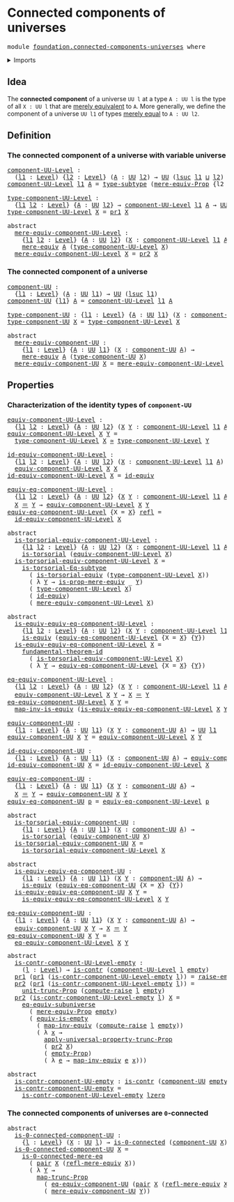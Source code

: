 # Connected components of universes

<pre class="Agda"><a id="46" class="Keyword">module</a> <a id="53" href="foundation.connected-components-universes.html" class="Module">foundation.connected-components-universes</a> <a id="95" class="Keyword">where</a>
</pre>
<details><summary>Imports</summary>

<pre class="Agda"><a id="151" class="Keyword">open</a> <a id="156" class="Keyword">import</a> <a id="163" href="foundation.0-connected-types.html" class="Module">foundation.0-connected-types</a>
<a id="192" class="Keyword">open</a> <a id="197" class="Keyword">import</a> <a id="204" href="foundation.dependent-pair-types.html" class="Module">foundation.dependent-pair-types</a>
<a id="236" class="Keyword">open</a> <a id="241" class="Keyword">import</a> <a id="248" href="foundation.empty-types.html" class="Module">foundation.empty-types</a>
<a id="271" class="Keyword">open</a> <a id="276" class="Keyword">import</a> <a id="283" href="foundation.functoriality-propositional-truncation.html" class="Module">foundation.functoriality-propositional-truncation</a>
<a id="333" class="Keyword">open</a> <a id="338" class="Keyword">import</a> <a id="345" href="foundation.fundamental-theorem-of-identity-types.html" class="Module">foundation.fundamental-theorem-of-identity-types</a>
<a id="394" class="Keyword">open</a> <a id="399" class="Keyword">import</a> <a id="406" href="foundation.mere-equivalences.html" class="Module">foundation.mere-equivalences</a>
<a id="435" class="Keyword">open</a> <a id="440" class="Keyword">import</a> <a id="447" href="foundation.propositional-truncations.html" class="Module">foundation.propositional-truncations</a>
<a id="484" class="Keyword">open</a> <a id="489" class="Keyword">import</a> <a id="496" href="foundation.raising-universe-levels.html" class="Module">foundation.raising-universe-levels</a>
<a id="531" class="Keyword">open</a> <a id="536" class="Keyword">import</a> <a id="543" href="foundation.subtype-identity-principle.html" class="Module">foundation.subtype-identity-principle</a>
<a id="581" class="Keyword">open</a> <a id="586" class="Keyword">import</a> <a id="593" href="foundation.subuniverses.html" class="Module">foundation.subuniverses</a>
<a id="617" class="Keyword">open</a> <a id="622" class="Keyword">import</a> <a id="629" href="foundation.univalence.html" class="Module">foundation.univalence</a>
<a id="651" class="Keyword">open</a> <a id="656" class="Keyword">import</a> <a id="663" href="foundation.universe-levels.html" class="Module">foundation.universe-levels</a>

<a id="691" class="Keyword">open</a> <a id="696" class="Keyword">import</a> <a id="703" href="foundation-core.contractible-types.html" class="Module">foundation-core.contractible-types</a>
<a id="738" class="Keyword">open</a> <a id="743" class="Keyword">import</a> <a id="750" href="foundation-core.equivalences.html" class="Module">foundation-core.equivalences</a>
<a id="779" class="Keyword">open</a> <a id="784" class="Keyword">import</a> <a id="791" href="foundation-core.identity-types.html" class="Module">foundation-core.identity-types</a>
<a id="822" class="Keyword">open</a> <a id="827" class="Keyword">import</a> <a id="834" href="foundation-core.subtypes.html" class="Module">foundation-core.subtypes</a>
<a id="859" class="Keyword">open</a> <a id="864" class="Keyword">import</a> <a id="871" href="foundation-core.torsorial-type-families.html" class="Module">foundation-core.torsorial-type-families</a>
</pre>
</details>

## Idea

The **connected component** of a universe `UU l` at a type `A : UU l` is the
type of all `X : UU l` that are
[merely equivalent](foundation.mere-equivalences.md) to `A`. More generally, we
define the component of a universe `UU l1` of types
[merely equal](foundation.mere-equality.md) to `A : UU l2`.

## Definition

### The connected component of a universe with variable universe

<pre class="Agda"><a id="component-UU-Level"></a><a id="1328" href="foundation.connected-components-universes.html#1328" class="Function">component-UU-Level</a> <a id="1347" class="Symbol">:</a>
  <a id="1351" class="Symbol">(</a><a id="1352" href="foundation.connected-components-universes.html#1352" class="Bound">l1</a> <a id="1355" class="Symbol">:</a> <a id="1357" href="Agda.Primitive.html#742" class="Postulate">Level</a><a id="1362" class="Symbol">)</a> <a id="1364" class="Symbol">{</a><a id="1365" href="foundation.connected-components-universes.html#1365" class="Bound">l2</a> <a id="1368" class="Symbol">:</a> <a id="1370" href="Agda.Primitive.html#742" class="Postulate">Level</a><a id="1375" class="Symbol">}</a> <a id="1377" class="Symbol">(</a><a id="1378" href="foundation.connected-components-universes.html#1378" class="Bound">A</a> <a id="1380" class="Symbol">:</a> <a id="1382" href="Agda.Primitive.html#388" class="Primitive">UU</a> <a id="1385" href="foundation.connected-components-universes.html#1365" class="Bound">l2</a><a id="1387" class="Symbol">)</a> <a id="1389" class="Symbol">→</a> <a id="1391" href="Agda.Primitive.html#388" class="Primitive">UU</a> <a id="1394" class="Symbol">(</a><a id="1395" href="Agda.Primitive.html#931" class="Primitive">lsuc</a> <a id="1400" href="foundation.connected-components-universes.html#1352" class="Bound">l1</a> <a id="1403" href="Agda.Primitive.html#961" class="Primitive Operator">⊔</a> <a id="1405" href="foundation.connected-components-universes.html#1365" class="Bound">l2</a><a id="1407" class="Symbol">)</a>
<a id="1409" href="foundation.connected-components-universes.html#1328" class="Function">component-UU-Level</a> <a id="1428" href="foundation.connected-components-universes.html#1428" class="Bound">l1</a> <a id="1431" href="foundation.connected-components-universes.html#1431" class="Bound">A</a> <a id="1433" class="Symbol">=</a> <a id="1435" href="foundation-core.subtypes.html#1738" class="Function">type-subtype</a> <a id="1448" class="Symbol">(</a><a id="1449" href="foundation.mere-equivalences.html#849" class="Function">mere-equiv-Prop</a> <a id="1465" class="Symbol">{</a><a id="1466" class="Argument">l2</a> <a id="1469" class="Symbol">=</a> <a id="1471" href="foundation.connected-components-universes.html#1428" class="Bound">l1</a><a id="1473" class="Symbol">}</a> <a id="1475" href="foundation.connected-components-universes.html#1431" class="Bound">A</a><a id="1476" class="Symbol">)</a>

<a id="type-component-UU-Level"></a><a id="1479" href="foundation.connected-components-universes.html#1479" class="Function">type-component-UU-Level</a> <a id="1503" class="Symbol">:</a>
  <a id="1507" class="Symbol">{</a><a id="1508" href="foundation.connected-components-universes.html#1508" class="Bound">l1</a> <a id="1511" href="foundation.connected-components-universes.html#1511" class="Bound">l2</a> <a id="1514" class="Symbol">:</a> <a id="1516" href="Agda.Primitive.html#742" class="Postulate">Level</a><a id="1521" class="Symbol">}</a> <a id="1523" class="Symbol">{</a><a id="1524" href="foundation.connected-components-universes.html#1524" class="Bound">A</a> <a id="1526" class="Symbol">:</a> <a id="1528" href="Agda.Primitive.html#388" class="Primitive">UU</a> <a id="1531" href="foundation.connected-components-universes.html#1511" class="Bound">l2</a><a id="1533" class="Symbol">}</a> <a id="1535" class="Symbol">→</a> <a id="1537" href="foundation.connected-components-universes.html#1328" class="Function">component-UU-Level</a> <a id="1556" href="foundation.connected-components-universes.html#1508" class="Bound">l1</a> <a id="1559" href="foundation.connected-components-universes.html#1524" class="Bound">A</a> <a id="1561" class="Symbol">→</a> <a id="1563" href="Agda.Primitive.html#388" class="Primitive">UU</a> <a id="1566" href="foundation.connected-components-universes.html#1508" class="Bound">l1</a>
<a id="1569" href="foundation.connected-components-universes.html#1479" class="Function">type-component-UU-Level</a> <a id="1593" href="foundation.connected-components-universes.html#1593" class="Bound">X</a> <a id="1595" class="Symbol">=</a> <a id="1597" href="foundation.dependent-pair-types.html#603" class="Field">pr1</a> <a id="1601" href="foundation.connected-components-universes.html#1593" class="Bound">X</a>

<a id="1604" class="Keyword">abstract</a>
  <a id="mere-equiv-component-UU-Level"></a><a id="1615" href="foundation.connected-components-universes.html#1615" class="Function">mere-equiv-component-UU-Level</a> <a id="1645" class="Symbol">:</a>
    <a id="1651" class="Symbol">{</a><a id="1652" href="foundation.connected-components-universes.html#1652" class="Bound">l1</a> <a id="1655" href="foundation.connected-components-universes.html#1655" class="Bound">l2</a> <a id="1658" class="Symbol">:</a> <a id="1660" href="Agda.Primitive.html#742" class="Postulate">Level</a><a id="1665" class="Symbol">}</a> <a id="1667" class="Symbol">{</a><a id="1668" href="foundation.connected-components-universes.html#1668" class="Bound">A</a> <a id="1670" class="Symbol">:</a> <a id="1672" href="Agda.Primitive.html#388" class="Primitive">UU</a> <a id="1675" href="foundation.connected-components-universes.html#1655" class="Bound">l2</a><a id="1677" class="Symbol">}</a> <a id="1679" class="Symbol">(</a><a id="1680" href="foundation.connected-components-universes.html#1680" class="Bound">X</a> <a id="1682" class="Symbol">:</a> <a id="1684" href="foundation.connected-components-universes.html#1328" class="Function">component-UU-Level</a> <a id="1703" href="foundation.connected-components-universes.html#1652" class="Bound">l1</a> <a id="1706" href="foundation.connected-components-universes.html#1668" class="Bound">A</a><a id="1707" class="Symbol">)</a> <a id="1709" class="Symbol">→</a>
    <a id="1715" href="foundation.mere-equivalences.html#960" class="Function">mere-equiv</a> <a id="1726" href="foundation.connected-components-universes.html#1668" class="Bound">A</a> <a id="1728" class="Symbol">(</a><a id="1729" href="foundation.connected-components-universes.html#1479" class="Function">type-component-UU-Level</a> <a id="1753" href="foundation.connected-components-universes.html#1680" class="Bound">X</a><a id="1754" class="Symbol">)</a>
  <a id="1758" href="foundation.connected-components-universes.html#1615" class="Function">mere-equiv-component-UU-Level</a> <a id="1788" href="foundation.connected-components-universes.html#1788" class="Bound">X</a> <a id="1790" class="Symbol">=</a> <a id="1792" href="foundation.dependent-pair-types.html#615" class="Field">pr2</a> <a id="1796" href="foundation.connected-components-universes.html#1788" class="Bound">X</a>
</pre>
### The connected component of a universe

<pre class="Agda"><a id="component-UU"></a><a id="1854" href="foundation.connected-components-universes.html#1854" class="Function">component-UU</a> <a id="1867" class="Symbol">:</a>
  <a id="1871" class="Symbol">{</a><a id="1872" href="foundation.connected-components-universes.html#1872" class="Bound">l1</a> <a id="1875" class="Symbol">:</a> <a id="1877" href="Agda.Primitive.html#742" class="Postulate">Level</a><a id="1882" class="Symbol">}</a> <a id="1884" class="Symbol">(</a><a id="1885" href="foundation.connected-components-universes.html#1885" class="Bound">A</a> <a id="1887" class="Symbol">:</a> <a id="1889" href="Agda.Primitive.html#388" class="Primitive">UU</a> <a id="1892" href="foundation.connected-components-universes.html#1872" class="Bound">l1</a><a id="1894" class="Symbol">)</a> <a id="1896" class="Symbol">→</a> <a id="1898" href="Agda.Primitive.html#388" class="Primitive">UU</a> <a id="1901" class="Symbol">(</a><a id="1902" href="Agda.Primitive.html#931" class="Primitive">lsuc</a> <a id="1907" href="foundation.connected-components-universes.html#1872" class="Bound">l1</a><a id="1909" class="Symbol">)</a>
<a id="1911" href="foundation.connected-components-universes.html#1854" class="Function">component-UU</a> <a id="1924" class="Symbol">{</a><a id="1925" href="foundation.connected-components-universes.html#1925" class="Bound">l1</a><a id="1927" class="Symbol">}</a> <a id="1929" href="foundation.connected-components-universes.html#1929" class="Bound">A</a> <a id="1931" class="Symbol">=</a> <a id="1933" href="foundation.connected-components-universes.html#1328" class="Function">component-UU-Level</a> <a id="1952" href="foundation.connected-components-universes.html#1925" class="Bound">l1</a> <a id="1955" href="foundation.connected-components-universes.html#1929" class="Bound">A</a>

<a id="type-component-UU"></a><a id="1958" href="foundation.connected-components-universes.html#1958" class="Function">type-component-UU</a> <a id="1976" class="Symbol">:</a> <a id="1978" class="Symbol">{</a><a id="1979" href="foundation.connected-components-universes.html#1979" class="Bound">l1</a> <a id="1982" class="Symbol">:</a> <a id="1984" href="Agda.Primitive.html#742" class="Postulate">Level</a><a id="1989" class="Symbol">}</a> <a id="1991" class="Symbol">{</a><a id="1992" href="foundation.connected-components-universes.html#1992" class="Bound">A</a> <a id="1994" class="Symbol">:</a> <a id="1996" href="Agda.Primitive.html#388" class="Primitive">UU</a> <a id="1999" href="foundation.connected-components-universes.html#1979" class="Bound">l1</a><a id="2001" class="Symbol">}</a> <a id="2003" class="Symbol">(</a><a id="2004" href="foundation.connected-components-universes.html#2004" class="Bound">X</a> <a id="2006" class="Symbol">:</a> <a id="2008" href="foundation.connected-components-universes.html#1854" class="Function">component-UU</a> <a id="2021" href="foundation.connected-components-universes.html#1992" class="Bound">A</a><a id="2022" class="Symbol">)</a> <a id="2024" class="Symbol">→</a> <a id="2026" href="Agda.Primitive.html#388" class="Primitive">UU</a> <a id="2029" href="foundation.connected-components-universes.html#1979" class="Bound">l1</a>
<a id="2032" href="foundation.connected-components-universes.html#1958" class="Function">type-component-UU</a> <a id="2050" href="foundation.connected-components-universes.html#2050" class="Bound">X</a> <a id="2052" class="Symbol">=</a> <a id="2054" href="foundation.connected-components-universes.html#1479" class="Function">type-component-UU-Level</a> <a id="2078" href="foundation.connected-components-universes.html#2050" class="Bound">X</a>

<a id="2081" class="Keyword">abstract</a>
  <a id="mere-equiv-component-UU"></a><a id="2092" href="foundation.connected-components-universes.html#2092" class="Function">mere-equiv-component-UU</a> <a id="2116" class="Symbol">:</a>
    <a id="2122" class="Symbol">{</a><a id="2123" href="foundation.connected-components-universes.html#2123" class="Bound">l1</a> <a id="2126" class="Symbol">:</a> <a id="2128" href="Agda.Primitive.html#742" class="Postulate">Level</a><a id="2133" class="Symbol">}</a> <a id="2135" class="Symbol">{</a><a id="2136" href="foundation.connected-components-universes.html#2136" class="Bound">A</a> <a id="2138" class="Symbol">:</a> <a id="2140" href="Agda.Primitive.html#388" class="Primitive">UU</a> <a id="2143" href="foundation.connected-components-universes.html#2123" class="Bound">l1</a><a id="2145" class="Symbol">}</a> <a id="2147" class="Symbol">(</a><a id="2148" href="foundation.connected-components-universes.html#2148" class="Bound">X</a> <a id="2150" class="Symbol">:</a> <a id="2152" href="foundation.connected-components-universes.html#1854" class="Function">component-UU</a> <a id="2165" href="foundation.connected-components-universes.html#2136" class="Bound">A</a><a id="2166" class="Symbol">)</a> <a id="2168" class="Symbol">→</a>
    <a id="2174" href="foundation.mere-equivalences.html#960" class="Function">mere-equiv</a> <a id="2185" href="foundation.connected-components-universes.html#2136" class="Bound">A</a> <a id="2187" class="Symbol">(</a><a id="2188" href="foundation.connected-components-universes.html#1958" class="Function">type-component-UU</a> <a id="2206" href="foundation.connected-components-universes.html#2148" class="Bound">X</a><a id="2207" class="Symbol">)</a>
  <a id="2211" href="foundation.connected-components-universes.html#2092" class="Function">mere-equiv-component-UU</a> <a id="2235" href="foundation.connected-components-universes.html#2235" class="Bound">X</a> <a id="2237" class="Symbol">=</a> <a id="2239" href="foundation.connected-components-universes.html#1615" class="Function">mere-equiv-component-UU-Level</a> <a id="2269" href="foundation.connected-components-universes.html#2235" class="Bound">X</a>
</pre>
## Properties

### Characterization of the identity types of `component-UU`

<pre class="Agda"><a id="equiv-component-UU-Level"></a><a id="2361" href="foundation.connected-components-universes.html#2361" class="Function">equiv-component-UU-Level</a> <a id="2386" class="Symbol">:</a>
  <a id="2390" class="Symbol">{</a><a id="2391" href="foundation.connected-components-universes.html#2391" class="Bound">l1</a> <a id="2394" href="foundation.connected-components-universes.html#2394" class="Bound">l2</a> <a id="2397" class="Symbol">:</a> <a id="2399" href="Agda.Primitive.html#742" class="Postulate">Level</a><a id="2404" class="Symbol">}</a> <a id="2406" class="Symbol">{</a><a id="2407" href="foundation.connected-components-universes.html#2407" class="Bound">A</a> <a id="2409" class="Symbol">:</a> <a id="2411" href="Agda.Primitive.html#388" class="Primitive">UU</a> <a id="2414" href="foundation.connected-components-universes.html#2394" class="Bound">l2</a><a id="2416" class="Symbol">}</a> <a id="2418" class="Symbol">(</a><a id="2419" href="foundation.connected-components-universes.html#2419" class="Bound">X</a> <a id="2421" href="foundation.connected-components-universes.html#2421" class="Bound">Y</a> <a id="2423" class="Symbol">:</a> <a id="2425" href="foundation.connected-components-universes.html#1328" class="Function">component-UU-Level</a> <a id="2444" href="foundation.connected-components-universes.html#2391" class="Bound">l1</a> <a id="2447" href="foundation.connected-components-universes.html#2407" class="Bound">A</a><a id="2448" class="Symbol">)</a> <a id="2450" class="Symbol">→</a> <a id="2452" href="Agda.Primitive.html#388" class="Primitive">UU</a> <a id="2455" href="foundation.connected-components-universes.html#2391" class="Bound">l1</a>
<a id="2458" href="foundation.connected-components-universes.html#2361" class="Function">equiv-component-UU-Level</a> <a id="2483" href="foundation.connected-components-universes.html#2483" class="Bound">X</a> <a id="2485" href="foundation.connected-components-universes.html#2485" class="Bound">Y</a> <a id="2487" class="Symbol">=</a>
  <a id="2491" href="foundation.connected-components-universes.html#1479" class="Function">type-component-UU-Level</a> <a id="2515" href="foundation.connected-components-universes.html#2483" class="Bound">X</a> <a id="2517" href="foundation-core.equivalences.html#2669" class="Function Operator">≃</a> <a id="2519" href="foundation.connected-components-universes.html#1479" class="Function">type-component-UU-Level</a> <a id="2543" href="foundation.connected-components-universes.html#2485" class="Bound">Y</a>

<a id="id-equiv-component-UU-Level"></a><a id="2546" href="foundation.connected-components-universes.html#2546" class="Function">id-equiv-component-UU-Level</a> <a id="2574" class="Symbol">:</a>
  <a id="2578" class="Symbol">{</a><a id="2579" href="foundation.connected-components-universes.html#2579" class="Bound">l1</a> <a id="2582" href="foundation.connected-components-universes.html#2582" class="Bound">l2</a> <a id="2585" class="Symbol">:</a> <a id="2587" href="Agda.Primitive.html#742" class="Postulate">Level</a><a id="2592" class="Symbol">}</a> <a id="2594" class="Symbol">{</a><a id="2595" href="foundation.connected-components-universes.html#2595" class="Bound">A</a> <a id="2597" class="Symbol">:</a> <a id="2599" href="Agda.Primitive.html#388" class="Primitive">UU</a> <a id="2602" href="foundation.connected-components-universes.html#2582" class="Bound">l2</a><a id="2604" class="Symbol">}</a> <a id="2606" class="Symbol">(</a><a id="2607" href="foundation.connected-components-universes.html#2607" class="Bound">X</a> <a id="2609" class="Symbol">:</a> <a id="2611" href="foundation.connected-components-universes.html#1328" class="Function">component-UU-Level</a> <a id="2630" href="foundation.connected-components-universes.html#2579" class="Bound">l1</a> <a id="2633" href="foundation.connected-components-universes.html#2595" class="Bound">A</a><a id="2634" class="Symbol">)</a> <a id="2636" class="Symbol">→</a>
  <a id="2640" href="foundation.connected-components-universes.html#2361" class="Function">equiv-component-UU-Level</a> <a id="2665" href="foundation.connected-components-universes.html#2607" class="Bound">X</a> <a id="2667" href="foundation.connected-components-universes.html#2607" class="Bound">X</a>
<a id="2669" href="foundation.connected-components-universes.html#2546" class="Function">id-equiv-component-UU-Level</a> <a id="2697" href="foundation.connected-components-universes.html#2697" class="Bound">X</a> <a id="2699" class="Symbol">=</a> <a id="2701" href="foundation-core.equivalences.html#4037" class="Function">id-equiv</a>

<a id="equiv-eq-component-UU-Level"></a><a id="2711" href="foundation.connected-components-universes.html#2711" class="Function">equiv-eq-component-UU-Level</a> <a id="2739" class="Symbol">:</a>
  <a id="2743" class="Symbol">{</a><a id="2744" href="foundation.connected-components-universes.html#2744" class="Bound">l1</a> <a id="2747" href="foundation.connected-components-universes.html#2747" class="Bound">l2</a> <a id="2750" class="Symbol">:</a> <a id="2752" href="Agda.Primitive.html#742" class="Postulate">Level</a><a id="2757" class="Symbol">}</a> <a id="2759" class="Symbol">{</a><a id="2760" href="foundation.connected-components-universes.html#2760" class="Bound">A</a> <a id="2762" class="Symbol">:</a> <a id="2764" href="Agda.Primitive.html#388" class="Primitive">UU</a> <a id="2767" href="foundation.connected-components-universes.html#2747" class="Bound">l2</a><a id="2769" class="Symbol">}</a> <a id="2771" class="Symbol">{</a><a id="2772" href="foundation.connected-components-universes.html#2772" class="Bound">X</a> <a id="2774" href="foundation.connected-components-universes.html#2774" class="Bound">Y</a> <a id="2776" class="Symbol">:</a> <a id="2778" href="foundation.connected-components-universes.html#1328" class="Function">component-UU-Level</a> <a id="2797" href="foundation.connected-components-universes.html#2744" class="Bound">l1</a> <a id="2800" href="foundation.connected-components-universes.html#2760" class="Bound">A</a><a id="2801" class="Symbol">}</a> <a id="2803" class="Symbol">→</a>
  <a id="2807" href="foundation.connected-components-universes.html#2772" class="Bound">X</a> <a id="2809" href="foundation-core.identity-types.html#1953" class="Function Operator">＝</a> <a id="2811" href="foundation.connected-components-universes.html#2774" class="Bound">Y</a> <a id="2813" class="Symbol">→</a> <a id="2815" href="foundation.connected-components-universes.html#2361" class="Function">equiv-component-UU-Level</a> <a id="2840" href="foundation.connected-components-universes.html#2772" class="Bound">X</a> <a id="2842" href="foundation.connected-components-universes.html#2774" class="Bound">Y</a>
<a id="2844" href="foundation.connected-components-universes.html#2711" class="Function">equiv-eq-component-UU-Level</a> <a id="2872" class="Symbol">{</a><a id="2873" class="Argument">X</a> <a id="2875" class="Symbol">=</a> <a id="2877" href="foundation.connected-components-universes.html#2877" class="Bound">X</a><a id="2878" class="Symbol">}</a> <a id="2880" href="foundation-core.identity-types.html#1922" class="InductiveConstructor">refl</a> <a id="2885" class="Symbol">=</a>
  <a id="2889" href="foundation.connected-components-universes.html#2546" class="Function">id-equiv-component-UU-Level</a> <a id="2917" href="foundation.connected-components-universes.html#2877" class="Bound">X</a>

<a id="2920" class="Keyword">abstract</a>
  <a id="is-torsorial-equiv-component-UU-Level"></a><a id="2931" href="foundation.connected-components-universes.html#2931" class="Function">is-torsorial-equiv-component-UU-Level</a> <a id="2969" class="Symbol">:</a>
    <a id="2975" class="Symbol">{</a><a id="2976" href="foundation.connected-components-universes.html#2976" class="Bound">l1</a> <a id="2979" href="foundation.connected-components-universes.html#2979" class="Bound">l2</a> <a id="2982" class="Symbol">:</a> <a id="2984" href="Agda.Primitive.html#742" class="Postulate">Level</a><a id="2989" class="Symbol">}</a> <a id="2991" class="Symbol">{</a><a id="2992" href="foundation.connected-components-universes.html#2992" class="Bound">A</a> <a id="2994" class="Symbol">:</a> <a id="2996" href="Agda.Primitive.html#388" class="Primitive">UU</a> <a id="2999" href="foundation.connected-components-universes.html#2979" class="Bound">l2</a><a id="3001" class="Symbol">}</a> <a id="3003" class="Symbol">(</a><a id="3004" href="foundation.connected-components-universes.html#3004" class="Bound">X</a> <a id="3006" class="Symbol">:</a> <a id="3008" href="foundation.connected-components-universes.html#1328" class="Function">component-UU-Level</a> <a id="3027" href="foundation.connected-components-universes.html#2976" class="Bound">l1</a> <a id="3030" href="foundation.connected-components-universes.html#2992" class="Bound">A</a><a id="3031" class="Symbol">)</a> <a id="3033" class="Symbol">→</a>
    <a id="3039" href="foundation-core.torsorial-type-families.html#1012" class="Function">is-torsorial</a> <a id="3052" class="Symbol">(</a><a id="3053" href="foundation.connected-components-universes.html#2361" class="Function">equiv-component-UU-Level</a> <a id="3078" href="foundation.connected-components-universes.html#3004" class="Bound">X</a><a id="3079" class="Symbol">)</a>
  <a id="3083" href="foundation.connected-components-universes.html#2931" class="Function">is-torsorial-equiv-component-UU-Level</a> <a id="3121" href="foundation.connected-components-universes.html#3121" class="Bound">X</a> <a id="3123" class="Symbol">=</a>
    <a id="3129" href="foundation.subtype-identity-principle.html#1328" class="Function">is-torsorial-Eq-subtype</a>
      <a id="3159" class="Symbol">(</a> <a id="3161" href="foundation.univalence.html#3061" class="Function">is-torsorial-equiv</a> <a id="3180" class="Symbol">(</a><a id="3181" href="foundation.connected-components-universes.html#1479" class="Function">type-component-UU-Level</a> <a id="3205" href="foundation.connected-components-universes.html#3121" class="Bound">X</a><a id="3206" class="Symbol">))</a>
      <a id="3215" class="Symbol">(</a> <a id="3217" class="Symbol">λ</a> <a id="3219" href="foundation.connected-components-universes.html#3219" class="Bound">Y</a> <a id="3221" class="Symbol">→</a> <a id="3223" href="foundation.mere-equivalences.html#1083" class="Function">is-prop-mere-equiv</a> <a id="3242" class="Symbol">_</a> <a id="3244" href="foundation.connected-components-universes.html#3219" class="Bound">Y</a><a id="3245" class="Symbol">)</a>
      <a id="3253" class="Symbol">(</a> <a id="3255" href="foundation.connected-components-universes.html#1479" class="Function">type-component-UU-Level</a> <a id="3279" href="foundation.connected-components-universes.html#3121" class="Bound">X</a><a id="3280" class="Symbol">)</a>
      <a id="3288" class="Symbol">(</a> <a id="3290" href="foundation-core.equivalences.html#4037" class="Function">id-equiv</a><a id="3298" class="Symbol">)</a>
      <a id="3306" class="Symbol">(</a> <a id="3308" href="foundation.connected-components-universes.html#1615" class="Function">mere-equiv-component-UU-Level</a> <a id="3338" href="foundation.connected-components-universes.html#3121" class="Bound">X</a><a id="3339" class="Symbol">)</a>

<a id="3342" class="Keyword">abstract</a>
  <a id="is-equiv-equiv-eq-component-UU-Level"></a><a id="3353" href="foundation.connected-components-universes.html#3353" class="Function">is-equiv-equiv-eq-component-UU-Level</a> <a id="3390" class="Symbol">:</a>
    <a id="3396" class="Symbol">{</a><a id="3397" href="foundation.connected-components-universes.html#3397" class="Bound">l1</a> <a id="3400" href="foundation.connected-components-universes.html#3400" class="Bound">l2</a> <a id="3403" class="Symbol">:</a> <a id="3405" href="Agda.Primitive.html#742" class="Postulate">Level</a><a id="3410" class="Symbol">}</a> <a id="3412" class="Symbol">{</a><a id="3413" href="foundation.connected-components-universes.html#3413" class="Bound">A</a> <a id="3415" class="Symbol">:</a> <a id="3417" href="Agda.Primitive.html#388" class="Primitive">UU</a> <a id="3420" href="foundation.connected-components-universes.html#3400" class="Bound">l2</a><a id="3422" class="Symbol">}</a> <a id="3424" class="Symbol">(</a><a id="3425" href="foundation.connected-components-universes.html#3425" class="Bound">X</a> <a id="3427" href="foundation.connected-components-universes.html#3427" class="Bound">Y</a> <a id="3429" class="Symbol">:</a> <a id="3431" href="foundation.connected-components-universes.html#1328" class="Function">component-UU-Level</a> <a id="3450" href="foundation.connected-components-universes.html#3397" class="Bound">l1</a> <a id="3453" href="foundation.connected-components-universes.html#3413" class="Bound">A</a><a id="3454" class="Symbol">)</a> <a id="3456" class="Symbol">→</a>
    <a id="3462" href="foundation-core.equivalences.html#1647" class="Function">is-equiv</a> <a id="3471" class="Symbol">(</a><a id="3472" href="foundation.connected-components-universes.html#2711" class="Function">equiv-eq-component-UU-Level</a> <a id="3500" class="Symbol">{</a><a id="3501" class="Argument">X</a> <a id="3503" class="Symbol">=</a> <a id="3505" href="foundation.connected-components-universes.html#3425" class="Bound">X</a><a id="3506" class="Symbol">}</a> <a id="3508" class="Symbol">{</a><a id="3509" href="foundation.connected-components-universes.html#3427" class="Bound">Y</a><a id="3510" class="Symbol">})</a>
  <a id="3515" href="foundation.connected-components-universes.html#3353" class="Function">is-equiv-equiv-eq-component-UU-Level</a> <a id="3552" href="foundation.connected-components-universes.html#3552" class="Bound">X</a> <a id="3554" class="Symbol">=</a>
    <a id="3560" href="foundation.fundamental-theorem-of-identity-types.html#1950" class="Function">fundamental-theorem-id</a>
      <a id="3589" class="Symbol">(</a> <a id="3591" href="foundation.connected-components-universes.html#2931" class="Function">is-torsorial-equiv-component-UU-Level</a> <a id="3629" href="foundation.connected-components-universes.html#3552" class="Bound">X</a><a id="3630" class="Symbol">)</a>
      <a id="3638" class="Symbol">(</a> <a id="3640" class="Symbol">λ</a> <a id="3642" href="foundation.connected-components-universes.html#3642" class="Bound">Y</a> <a id="3644" class="Symbol">→</a> <a id="3646" href="foundation.connected-components-universes.html#2711" class="Function">equiv-eq-component-UU-Level</a> <a id="3674" class="Symbol">{</a><a id="3675" class="Argument">X</a> <a id="3677" class="Symbol">=</a> <a id="3679" href="foundation.connected-components-universes.html#3552" class="Bound">X</a><a id="3680" class="Symbol">}</a> <a id="3682" class="Symbol">{</a><a id="3683" href="foundation.connected-components-universes.html#3642" class="Bound">Y</a><a id="3684" class="Symbol">})</a>

<a id="eq-equiv-component-UU-Level"></a><a id="3688" href="foundation.connected-components-universes.html#3688" class="Function">eq-equiv-component-UU-Level</a> <a id="3716" class="Symbol">:</a>
  <a id="3720" class="Symbol">{</a><a id="3721" href="foundation.connected-components-universes.html#3721" class="Bound">l1</a> <a id="3724" href="foundation.connected-components-universes.html#3724" class="Bound">l2</a> <a id="3727" class="Symbol">:</a> <a id="3729" href="Agda.Primitive.html#742" class="Postulate">Level</a><a id="3734" class="Symbol">}</a> <a id="3736" class="Symbol">{</a><a id="3737" href="foundation.connected-components-universes.html#3737" class="Bound">A</a> <a id="3739" class="Symbol">:</a> <a id="3741" href="Agda.Primitive.html#388" class="Primitive">UU</a> <a id="3744" href="foundation.connected-components-universes.html#3724" class="Bound">l2</a><a id="3746" class="Symbol">}</a> <a id="3748" class="Symbol">(</a><a id="3749" href="foundation.connected-components-universes.html#3749" class="Bound">X</a> <a id="3751" href="foundation.connected-components-universes.html#3751" class="Bound">Y</a> <a id="3753" class="Symbol">:</a> <a id="3755" href="foundation.connected-components-universes.html#1328" class="Function">component-UU-Level</a> <a id="3774" href="foundation.connected-components-universes.html#3721" class="Bound">l1</a> <a id="3777" href="foundation.connected-components-universes.html#3737" class="Bound">A</a><a id="3778" class="Symbol">)</a> <a id="3780" class="Symbol">→</a>
  <a id="3784" href="foundation.connected-components-universes.html#2361" class="Function">equiv-component-UU-Level</a> <a id="3809" href="foundation.connected-components-universes.html#3749" class="Bound">X</a> <a id="3811" href="foundation.connected-components-universes.html#3751" class="Bound">Y</a> <a id="3813" class="Symbol">→</a> <a id="3815" href="foundation.connected-components-universes.html#3749" class="Bound">X</a> <a id="3817" href="foundation-core.identity-types.html#1953" class="Function Operator">＝</a> <a id="3819" href="foundation.connected-components-universes.html#3751" class="Bound">Y</a>
<a id="3821" href="foundation.connected-components-universes.html#3688" class="Function">eq-equiv-component-UU-Level</a> <a id="3849" href="foundation.connected-components-universes.html#3849" class="Bound">X</a> <a id="3851" href="foundation.connected-components-universes.html#3851" class="Bound">Y</a> <a id="3853" class="Symbol">=</a>
  <a id="3857" href="foundation-core.equivalences.html#6669" class="Function">map-inv-is-equiv</a> <a id="3874" class="Symbol">(</a><a id="3875" href="foundation.connected-components-universes.html#3353" class="Function">is-equiv-equiv-eq-component-UU-Level</a> <a id="3912" href="foundation.connected-components-universes.html#3849" class="Bound">X</a> <a id="3914" href="foundation.connected-components-universes.html#3851" class="Bound">Y</a><a id="3915" class="Symbol">)</a>

<a id="equiv-component-UU"></a><a id="3918" href="foundation.connected-components-universes.html#3918" class="Function">equiv-component-UU</a> <a id="3937" class="Symbol">:</a>
  <a id="3941" class="Symbol">{</a><a id="3942" href="foundation.connected-components-universes.html#3942" class="Bound">l1</a> <a id="3945" class="Symbol">:</a> <a id="3947" href="Agda.Primitive.html#742" class="Postulate">Level</a><a id="3952" class="Symbol">}</a> <a id="3954" class="Symbol">{</a><a id="3955" href="foundation.connected-components-universes.html#3955" class="Bound">A</a> <a id="3957" class="Symbol">:</a> <a id="3959" href="Agda.Primitive.html#388" class="Primitive">UU</a> <a id="3962" href="foundation.connected-components-universes.html#3942" class="Bound">l1</a><a id="3964" class="Symbol">}</a> <a id="3966" class="Symbol">(</a><a id="3967" href="foundation.connected-components-universes.html#3967" class="Bound">X</a> <a id="3969" href="foundation.connected-components-universes.html#3969" class="Bound">Y</a> <a id="3971" class="Symbol">:</a> <a id="3973" href="foundation.connected-components-universes.html#1854" class="Function">component-UU</a> <a id="3986" href="foundation.connected-components-universes.html#3955" class="Bound">A</a><a id="3987" class="Symbol">)</a> <a id="3989" class="Symbol">→</a> <a id="3991" href="Agda.Primitive.html#388" class="Primitive">UU</a> <a id="3994" href="foundation.connected-components-universes.html#3942" class="Bound">l1</a>
<a id="3997" href="foundation.connected-components-universes.html#3918" class="Function">equiv-component-UU</a> <a id="4016" href="foundation.connected-components-universes.html#4016" class="Bound">X</a> <a id="4018" href="foundation.connected-components-universes.html#4018" class="Bound">Y</a> <a id="4020" class="Symbol">=</a> <a id="4022" href="foundation.connected-components-universes.html#2361" class="Function">equiv-component-UU-Level</a> <a id="4047" href="foundation.connected-components-universes.html#4016" class="Bound">X</a> <a id="4049" href="foundation.connected-components-universes.html#4018" class="Bound">Y</a>

<a id="id-equiv-component-UU"></a><a id="4052" href="foundation.connected-components-universes.html#4052" class="Function">id-equiv-component-UU</a> <a id="4074" class="Symbol">:</a>
  <a id="4078" class="Symbol">{</a><a id="4079" href="foundation.connected-components-universes.html#4079" class="Bound">l1</a> <a id="4082" class="Symbol">:</a> <a id="4084" href="Agda.Primitive.html#742" class="Postulate">Level</a><a id="4089" class="Symbol">}</a> <a id="4091" class="Symbol">{</a><a id="4092" href="foundation.connected-components-universes.html#4092" class="Bound">A</a> <a id="4094" class="Symbol">:</a> <a id="4096" href="Agda.Primitive.html#388" class="Primitive">UU</a> <a id="4099" href="foundation.connected-components-universes.html#4079" class="Bound">l1</a><a id="4101" class="Symbol">}</a> <a id="4103" class="Symbol">(</a><a id="4104" href="foundation.connected-components-universes.html#4104" class="Bound">X</a> <a id="4106" class="Symbol">:</a> <a id="4108" href="foundation.connected-components-universes.html#1854" class="Function">component-UU</a> <a id="4121" href="foundation.connected-components-universes.html#4092" class="Bound">A</a><a id="4122" class="Symbol">)</a> <a id="4124" class="Symbol">→</a> <a id="4126" href="foundation.connected-components-universes.html#3918" class="Function">equiv-component-UU</a> <a id="4145" href="foundation.connected-components-universes.html#4104" class="Bound">X</a> <a id="4147" href="foundation.connected-components-universes.html#4104" class="Bound">X</a>
<a id="4149" href="foundation.connected-components-universes.html#4052" class="Function">id-equiv-component-UU</a> <a id="4171" href="foundation.connected-components-universes.html#4171" class="Bound">X</a> <a id="4173" class="Symbol">=</a> <a id="4175" href="foundation.connected-components-universes.html#2546" class="Function">id-equiv-component-UU-Level</a> <a id="4203" href="foundation.connected-components-universes.html#4171" class="Bound">X</a>

<a id="equiv-eq-component-UU"></a><a id="4206" href="foundation.connected-components-universes.html#4206" class="Function">equiv-eq-component-UU</a> <a id="4228" class="Symbol">:</a>
  <a id="4232" class="Symbol">{</a><a id="4233" href="foundation.connected-components-universes.html#4233" class="Bound">l1</a> <a id="4236" class="Symbol">:</a> <a id="4238" href="Agda.Primitive.html#742" class="Postulate">Level</a><a id="4243" class="Symbol">}</a> <a id="4245" class="Symbol">{</a><a id="4246" href="foundation.connected-components-universes.html#4246" class="Bound">A</a> <a id="4248" class="Symbol">:</a> <a id="4250" href="Agda.Primitive.html#388" class="Primitive">UU</a> <a id="4253" href="foundation.connected-components-universes.html#4233" class="Bound">l1</a><a id="4255" class="Symbol">}</a> <a id="4257" class="Symbol">{</a><a id="4258" href="foundation.connected-components-universes.html#4258" class="Bound">X</a> <a id="4260" href="foundation.connected-components-universes.html#4260" class="Bound">Y</a> <a id="4262" class="Symbol">:</a> <a id="4264" href="foundation.connected-components-universes.html#1854" class="Function">component-UU</a> <a id="4277" href="foundation.connected-components-universes.html#4246" class="Bound">A</a><a id="4278" class="Symbol">}</a> <a id="4280" class="Symbol">→</a>
  <a id="4284" href="foundation.connected-components-universes.html#4258" class="Bound">X</a> <a id="4286" href="foundation-core.identity-types.html#1953" class="Function Operator">＝</a> <a id="4288" href="foundation.connected-components-universes.html#4260" class="Bound">Y</a> <a id="4290" class="Symbol">→</a> <a id="4292" href="foundation.connected-components-universes.html#3918" class="Function">equiv-component-UU</a> <a id="4311" href="foundation.connected-components-universes.html#4258" class="Bound">X</a> <a id="4313" href="foundation.connected-components-universes.html#4260" class="Bound">Y</a>
<a id="4315" href="foundation.connected-components-universes.html#4206" class="Function">equiv-eq-component-UU</a> <a id="4337" href="foundation.connected-components-universes.html#4337" class="Bound">p</a> <a id="4339" class="Symbol">=</a> <a id="4341" href="foundation.connected-components-universes.html#2711" class="Function">equiv-eq-component-UU-Level</a> <a id="4369" href="foundation.connected-components-universes.html#4337" class="Bound">p</a>

<a id="4372" class="Keyword">abstract</a>
  <a id="is-torsorial-equiv-component-UU"></a><a id="4383" href="foundation.connected-components-universes.html#4383" class="Function">is-torsorial-equiv-component-UU</a> <a id="4415" class="Symbol">:</a>
    <a id="4421" class="Symbol">{</a><a id="4422" href="foundation.connected-components-universes.html#4422" class="Bound">l1</a> <a id="4425" class="Symbol">:</a> <a id="4427" href="Agda.Primitive.html#742" class="Postulate">Level</a><a id="4432" class="Symbol">}</a> <a id="4434" class="Symbol">{</a><a id="4435" href="foundation.connected-components-universes.html#4435" class="Bound">A</a> <a id="4437" class="Symbol">:</a> <a id="4439" href="Agda.Primitive.html#388" class="Primitive">UU</a> <a id="4442" href="foundation.connected-components-universes.html#4422" class="Bound">l1</a><a id="4444" class="Symbol">}</a> <a id="4446" class="Symbol">(</a><a id="4447" href="foundation.connected-components-universes.html#4447" class="Bound">X</a> <a id="4449" class="Symbol">:</a> <a id="4451" href="foundation.connected-components-universes.html#1854" class="Function">component-UU</a> <a id="4464" href="foundation.connected-components-universes.html#4435" class="Bound">A</a><a id="4465" class="Symbol">)</a> <a id="4467" class="Symbol">→</a>
    <a id="4473" href="foundation-core.torsorial-type-families.html#1012" class="Function">is-torsorial</a> <a id="4486" class="Symbol">(</a><a id="4487" href="foundation.connected-components-universes.html#3918" class="Function">equiv-component-UU</a> <a id="4506" href="foundation.connected-components-universes.html#4447" class="Bound">X</a><a id="4507" class="Symbol">)</a>
  <a id="4511" href="foundation.connected-components-universes.html#4383" class="Function">is-torsorial-equiv-component-UU</a> <a id="4543" href="foundation.connected-components-universes.html#4543" class="Bound">X</a> <a id="4545" class="Symbol">=</a>
    <a id="4551" href="foundation.connected-components-universes.html#2931" class="Function">is-torsorial-equiv-component-UU-Level</a> <a id="4589" href="foundation.connected-components-universes.html#4543" class="Bound">X</a>

<a id="4592" class="Keyword">abstract</a>
  <a id="is-equiv-equiv-eq-component-UU"></a><a id="4603" href="foundation.connected-components-universes.html#4603" class="Function">is-equiv-equiv-eq-component-UU</a> <a id="4634" class="Symbol">:</a>
    <a id="4640" class="Symbol">{</a><a id="4641" href="foundation.connected-components-universes.html#4641" class="Bound">l1</a> <a id="4644" class="Symbol">:</a> <a id="4646" href="Agda.Primitive.html#742" class="Postulate">Level</a><a id="4651" class="Symbol">}</a> <a id="4653" class="Symbol">{</a><a id="4654" href="foundation.connected-components-universes.html#4654" class="Bound">A</a> <a id="4656" class="Symbol">:</a> <a id="4658" href="Agda.Primitive.html#388" class="Primitive">UU</a> <a id="4661" href="foundation.connected-components-universes.html#4641" class="Bound">l1</a><a id="4663" class="Symbol">}</a> <a id="4665" class="Symbol">(</a><a id="4666" href="foundation.connected-components-universes.html#4666" class="Bound">X</a> <a id="4668" href="foundation.connected-components-universes.html#4668" class="Bound">Y</a> <a id="4670" class="Symbol">:</a> <a id="4672" href="foundation.connected-components-universes.html#1854" class="Function">component-UU</a> <a id="4685" href="foundation.connected-components-universes.html#4654" class="Bound">A</a><a id="4686" class="Symbol">)</a> <a id="4688" class="Symbol">→</a>
    <a id="4694" href="foundation-core.equivalences.html#1647" class="Function">is-equiv</a> <a id="4703" class="Symbol">(</a><a id="4704" href="foundation.connected-components-universes.html#4206" class="Function">equiv-eq-component-UU</a> <a id="4726" class="Symbol">{</a><a id="4727" class="Argument">X</a> <a id="4729" class="Symbol">=</a> <a id="4731" href="foundation.connected-components-universes.html#4666" class="Bound">X</a><a id="4732" class="Symbol">}</a> <a id="4734" class="Symbol">{</a><a id="4735" href="foundation.connected-components-universes.html#4668" class="Bound">Y</a><a id="4736" class="Symbol">})</a>
  <a id="4741" href="foundation.connected-components-universes.html#4603" class="Function">is-equiv-equiv-eq-component-UU</a> <a id="4772" href="foundation.connected-components-universes.html#4772" class="Bound">X</a> <a id="4774" href="foundation.connected-components-universes.html#4774" class="Bound">Y</a> <a id="4776" class="Symbol">=</a>
    <a id="4782" href="foundation.connected-components-universes.html#3353" class="Function">is-equiv-equiv-eq-component-UU-Level</a> <a id="4819" href="foundation.connected-components-universes.html#4772" class="Bound">X</a> <a id="4821" href="foundation.connected-components-universes.html#4774" class="Bound">Y</a>

<a id="eq-equiv-component-UU"></a><a id="4824" href="foundation.connected-components-universes.html#4824" class="Function">eq-equiv-component-UU</a> <a id="4846" class="Symbol">:</a>
  <a id="4850" class="Symbol">{</a><a id="4851" href="foundation.connected-components-universes.html#4851" class="Bound">l1</a> <a id="4854" class="Symbol">:</a> <a id="4856" href="Agda.Primitive.html#742" class="Postulate">Level</a><a id="4861" class="Symbol">}</a> <a id="4863" class="Symbol">{</a><a id="4864" href="foundation.connected-components-universes.html#4864" class="Bound">A</a> <a id="4866" class="Symbol">:</a> <a id="4868" href="Agda.Primitive.html#388" class="Primitive">UU</a> <a id="4871" href="foundation.connected-components-universes.html#4851" class="Bound">l1</a><a id="4873" class="Symbol">}</a> <a id="4875" class="Symbol">(</a><a id="4876" href="foundation.connected-components-universes.html#4876" class="Bound">X</a> <a id="4878" href="foundation.connected-components-universes.html#4878" class="Bound">Y</a> <a id="4880" class="Symbol">:</a> <a id="4882" href="foundation.connected-components-universes.html#1854" class="Function">component-UU</a> <a id="4895" href="foundation.connected-components-universes.html#4864" class="Bound">A</a><a id="4896" class="Symbol">)</a> <a id="4898" class="Symbol">→</a>
  <a id="4902" href="foundation.connected-components-universes.html#3918" class="Function">equiv-component-UU</a> <a id="4921" href="foundation.connected-components-universes.html#4876" class="Bound">X</a> <a id="4923" href="foundation.connected-components-universes.html#4878" class="Bound">Y</a> <a id="4925" class="Symbol">→</a> <a id="4927" href="foundation.connected-components-universes.html#4876" class="Bound">X</a> <a id="4929" href="foundation-core.identity-types.html#1953" class="Function Operator">＝</a> <a id="4931" href="foundation.connected-components-universes.html#4878" class="Bound">Y</a>
<a id="4933" href="foundation.connected-components-universes.html#4824" class="Function">eq-equiv-component-UU</a> <a id="4955" href="foundation.connected-components-universes.html#4955" class="Bound">X</a> <a id="4957" href="foundation.connected-components-universes.html#4957" class="Bound">Y</a> <a id="4959" class="Symbol">=</a>
  <a id="4963" href="foundation.connected-components-universes.html#3688" class="Function">eq-equiv-component-UU-Level</a> <a id="4991" href="foundation.connected-components-universes.html#4955" class="Bound">X</a> <a id="4993" href="foundation.connected-components-universes.html#4957" class="Bound">Y</a>
</pre>
<pre class="Agda"><a id="5008" class="Keyword">abstract</a>
  <a id="is-contr-component-UU-Level-empty"></a><a id="5019" href="foundation.connected-components-universes.html#5019" class="Function">is-contr-component-UU-Level-empty</a> <a id="5053" class="Symbol">:</a>
    <a id="5059" class="Symbol">(</a><a id="5060" href="foundation.connected-components-universes.html#5060" class="Bound">l</a> <a id="5062" class="Symbol">:</a> <a id="5064" href="Agda.Primitive.html#742" class="Postulate">Level</a><a id="5069" class="Symbol">)</a> <a id="5071" class="Symbol">→</a> <a id="5073" href="foundation-core.contractible-types.html#855" class="Function">is-contr</a> <a id="5082" class="Symbol">(</a><a id="5083" href="foundation.connected-components-universes.html#1328" class="Function">component-UU-Level</a> <a id="5102" href="foundation.connected-components-universes.html#5060" class="Bound">l</a> <a id="5104" href="foundation-core.empty-types.html#801" class="Datatype">empty</a><a id="5109" class="Symbol">)</a>
  <a id="5113" href="foundation.dependent-pair-types.html#603" class="Field">pr1</a> <a id="5117" class="Symbol">(</a><a id="5118" href="foundation.dependent-pair-types.html#603" class="Field">pr1</a> <a id="5122" class="Symbol">(</a><a id="5123" href="foundation.connected-components-universes.html#5019" class="Function">is-contr-component-UU-Level-empty</a> <a id="5157" href="foundation.connected-components-universes.html#5157" class="Bound">l</a><a id="5158" class="Symbol">))</a> <a id="5161" class="Symbol">=</a> <a id="5163" href="foundation.empty-types.html#1017" class="Function">raise-empty</a> <a id="5175" href="foundation.connected-components-universes.html#5157" class="Bound">l</a>
  <a id="5179" href="foundation.dependent-pair-types.html#615" class="Field">pr2</a> <a id="5183" class="Symbol">(</a><a id="5184" href="foundation.dependent-pair-types.html#603" class="Field">pr1</a> <a id="5188" class="Symbol">(</a><a id="5189" href="foundation.connected-components-universes.html#5019" class="Function">is-contr-component-UU-Level-empty</a> <a id="5223" href="foundation.connected-components-universes.html#5223" class="Bound">l</a><a id="5224" class="Symbol">))</a> <a id="5227" class="Symbol">=</a>
    <a id="5233" href="foundation.propositional-truncations.html#1467" class="Function">unit-trunc-Prop</a> <a id="5249" class="Symbol">(</a><a id="5250" href="foundation.raising-universe-levels.html#1771" class="Function">compute-raise</a> <a id="5264" href="foundation.connected-components-universes.html#5223" class="Bound">l</a> <a id="5266" href="foundation-core.empty-types.html#801" class="Datatype">empty</a><a id="5271" class="Symbol">)</a>
  <a id="5275" href="foundation.dependent-pair-types.html#615" class="Field">pr2</a> <a id="5279" class="Symbol">(</a><a id="5280" href="foundation.connected-components-universes.html#5019" class="Function">is-contr-component-UU-Level-empty</a> <a id="5314" href="foundation.connected-components-universes.html#5314" class="Bound">l</a><a id="5315" class="Symbol">)</a> <a id="5317" href="foundation.connected-components-universes.html#5317" class="Bound">X</a> <a id="5319" class="Symbol">=</a>
    <a id="5325" href="foundation.subuniverses.html#5505" class="Function">eq-equiv-subuniverse</a>
      <a id="5352" class="Symbol">(</a> <a id="5354" href="foundation.mere-equivalences.html#849" class="Function">mere-equiv-Prop</a> <a id="5370" href="foundation-core.empty-types.html#801" class="Datatype">empty</a><a id="5375" class="Symbol">)</a>
      <a id="5383" class="Symbol">(</a> <a id="5385" href="foundation-core.empty-types.html#1857" class="Function">equiv-is-empty</a>
        <a id="5408" class="Symbol">(</a> <a id="5410" href="foundation-core.equivalences.html#7679" class="Function">map-inv-equiv</a> <a id="5424" class="Symbol">(</a><a id="5425" href="foundation.raising-universe-levels.html#1771" class="Function">compute-raise</a> <a id="5439" href="foundation.connected-components-universes.html#5314" class="Bound">l</a> <a id="5441" href="foundation-core.empty-types.html#801" class="Datatype">empty</a><a id="5446" class="Symbol">))</a>
        <a id="5457" class="Symbol">(</a> <a id="5459" class="Symbol">λ</a> <a id="5461" href="foundation.connected-components-universes.html#5461" class="Bound">x</a> <a id="5463" class="Symbol">→</a>
          <a id="5475" href="foundation.propositional-truncations.html#4944" class="Function">apply-universal-property-trunc-Prop</a>
          <a id="5521" class="Symbol">(</a> <a id="5523" href="foundation.dependent-pair-types.html#615" class="Field">pr2</a> <a id="5527" href="foundation.connected-components-universes.html#5317" class="Bound">X</a><a id="5528" class="Symbol">)</a>
          <a id="5540" class="Symbol">(</a> <a id="5542" href="foundation-core.empty-types.html#2171" class="Function">empty-Prop</a><a id="5552" class="Symbol">)</a>
          <a id="5564" class="Symbol">(</a> <a id="5566" class="Symbol">λ</a> <a id="5568" href="foundation.connected-components-universes.html#5568" class="Bound">e</a> <a id="5570" class="Symbol">→</a> <a id="5572" href="foundation-core.equivalences.html#7679" class="Function">map-inv-equiv</a> <a id="5586" href="foundation.connected-components-universes.html#5568" class="Bound">e</a> <a id="5588" href="foundation.connected-components-universes.html#5461" class="Bound">x</a><a id="5589" class="Symbol">)))</a>

<a id="5594" class="Keyword">abstract</a>
  <a id="is-contr-component-UU-empty"></a><a id="5605" href="foundation.connected-components-universes.html#5605" class="Function">is-contr-component-UU-empty</a> <a id="5633" class="Symbol">:</a> <a id="5635" href="foundation-core.contractible-types.html#855" class="Function">is-contr</a> <a id="5644" class="Symbol">(</a><a id="5645" href="foundation.connected-components-universes.html#1854" class="Function">component-UU</a> <a id="5658" href="foundation-core.empty-types.html#801" class="Datatype">empty</a><a id="5663" class="Symbol">)</a>
  <a id="5667" href="foundation.connected-components-universes.html#5605" class="Function">is-contr-component-UU-empty</a> <a id="5695" class="Symbol">=</a>
    <a id="5701" href="foundation.connected-components-universes.html#5019" class="Function">is-contr-component-UU-Level-empty</a> <a id="5735" href="Agda.Primitive.html#915" class="Primitive">lzero</a>
</pre>
### The connected components of universes are `0`-connected

<pre class="Agda"><a id="5815" class="Keyword">abstract</a>
  <a id="is-0-connected-component-UU"></a><a id="5826" href="foundation.connected-components-universes.html#5826" class="Function">is-0-connected-component-UU</a> <a id="5854" class="Symbol">:</a>
    <a id="5860" class="Symbol">{</a><a id="5861" href="foundation.connected-components-universes.html#5861" class="Bound">l</a> <a id="5863" class="Symbol">:</a> <a id="5865" href="Agda.Primitive.html#742" class="Postulate">Level</a><a id="5870" class="Symbol">}</a> <a id="5872" class="Symbol">(</a><a id="5873" href="foundation.connected-components-universes.html#5873" class="Bound">X</a> <a id="5875" class="Symbol">:</a> <a id="5877" href="Agda.Primitive.html#388" class="Primitive">UU</a> <a id="5880" href="foundation.connected-components-universes.html#5861" class="Bound">l</a><a id="5881" class="Symbol">)</a> <a id="5883" class="Symbol">→</a> <a id="5885" href="foundation.0-connected-types.html#1481" class="Function">is-0-connected</a> <a id="5900" class="Symbol">(</a><a id="5901" href="foundation.connected-components-universes.html#1854" class="Function">component-UU</a> <a id="5914" href="foundation.connected-components-universes.html#5873" class="Bound">X</a><a id="5915" class="Symbol">)</a>
  <a id="5919" href="foundation.connected-components-universes.html#5826" class="Function">is-0-connected-component-UU</a> <a id="5947" href="foundation.connected-components-universes.html#5947" class="Bound">X</a> <a id="5949" class="Symbol">=</a>
    <a id="5955" href="foundation.0-connected-types.html#2204" class="Function">is-0-connected-mere-eq</a>
      <a id="5984" class="Symbol">(</a> <a id="5986" href="foundation.dependent-pair-types.html#586" class="InductiveConstructor">pair</a> <a id="5991" href="foundation.connected-components-universes.html#5947" class="Bound">X</a> <a id="5993" class="Symbol">(</a><a id="5994" href="foundation.mere-equivalences.html#1316" class="Function">refl-mere-equiv</a> <a id="6010" href="foundation.connected-components-universes.html#5947" class="Bound">X</a><a id="6011" class="Symbol">))</a>
      <a id="6020" class="Symbol">(</a> <a id="6022" class="Symbol">λ</a> <a id="6024" href="foundation.connected-components-universes.html#6024" class="Bound">Y</a> <a id="6026" class="Symbol">→</a>
        <a id="6036" href="foundation.functoriality-propositional-truncation.html#1209" class="Function">map-trunc-Prop</a>
          <a id="6061" class="Symbol">(</a> <a id="6063" href="foundation.connected-components-universes.html#4824" class="Function">eq-equiv-component-UU</a> <a id="6085" class="Symbol">(</a><a id="6086" href="foundation.dependent-pair-types.html#586" class="InductiveConstructor">pair</a> <a id="6091" href="foundation.connected-components-universes.html#5947" class="Bound">X</a> <a id="6093" class="Symbol">(</a><a id="6094" href="foundation.mere-equivalences.html#1316" class="Function">refl-mere-equiv</a> <a id="6110" href="foundation.connected-components-universes.html#5947" class="Bound">X</a><a id="6111" class="Symbol">))</a> <a id="6114" href="foundation.connected-components-universes.html#6024" class="Bound">Y</a><a id="6115" class="Symbol">)</a>
          <a id="6127" class="Symbol">(</a> <a id="6129" href="foundation.connected-components-universes.html#2092" class="Function">mere-equiv-component-UU</a> <a id="6153" href="foundation.connected-components-universes.html#6024" class="Bound">Y</a><a id="6154" class="Symbol">))</a>
</pre>